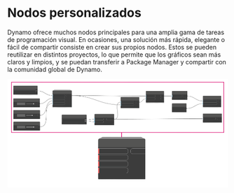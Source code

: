 # Nodos personalizados

Dynamo ofrece muchos nodos principales para una amplia gama de tareas de programación visual. En ocasiones, una solución más rápida, elegante o fácil de compartir consiste en crear sus propios nodos. Estos se pueden reutilizar en distintos proyectos, lo que permite que los gráficos sean más claros y limpios, y se puedan transferir a Package Manager y compartir con la comunidad global de Dynamo.

![](<../images/6-1/customNodes1 (1).png>)

